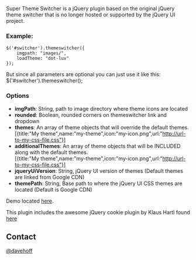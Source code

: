 Super Theme Switcher is a jQuery plugin based on the original jQuery theme switcher that is no longer hosted or supported by the jQuery UI project.

### Example:
    $('#switcher').themeswitcher({
        imgpath: "images/",
    	loadTheme: "dot-luv"
    });

But since all parameters are optional you can just use it like this:
    $('#switcher').themeswitcher();
    
### Options
 
 * **imgPath**: String, path to image directory where theme icons are located
 * **rounded**: Boolean, rounded corners on themeswitcher link and dropdown
 * **themes**: An array of theme objects that will override the default themes.  
 [{title:"My theme",name:"my-theme",icon:"my-icon.png",url:"http://url-to-my-css-file.css"}]
 * **additionalThemes**: An array of theme objects that will be INCLUDED along with the default themes.  
 [{title:"My theme",name:"my-theme",icon:"my-icon.png",url:"http://url-to-my-css-file.css"}]
 * **jqueryUiVersion**: String, jQuery UI version of themes (Default themes are linked from Google CDN)
 * **themePath**: String, Base path to where the jQuery UI CSS themes are located (Default is Google CDN)

Demo located [here](http://dl.dropbox.com/u/188460/themeswitcher/sample.htm).

This plugin includes the awesome jQuery cookie plugin by Klaus Hartl found [here](https://github.com/carhartl/jquery-cookie)

Contact
----
[@davehoff](http://www.twitter.com/davehoff)
